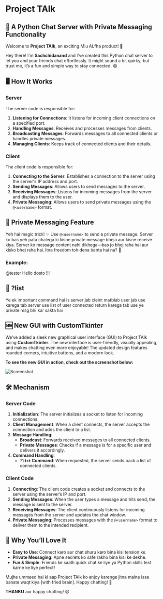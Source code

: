 # Project TAlk

## 📢 A Python Chat Server with Private Messaging Functionality

Welcome to **Project TAlk**, an exciting Miu ALfha product! 🎉

Hey there! I'm **Sachchidanand** and I’ve created this Python chat server to let you and your friends chat effortlessly. It might sound a bit quirky, but trust me, it’s a fun and simple way to stay connected. 😄

## 🖥️ How It Works

### Server

The server code is responsible for:

1. **Listening for Connections**: It listens for incoming client connections on a specified port.
2. **Handling Messages**: Receives and processes messages from clients.
3. **Broadcasting Messages**: Forwards messages to all connected clients or handles private messages.
4. **Managing Clients**: Keeps track of connected clients and their details.

### Client

The client code is responsible for:

1. **Connecting to the Server**: Establishes a connection to the server using the server's IP address and port.
2. **Sending Messages**: Allows users to send messages to the server.
3. **Receiving Messages**: Listens for incoming messages from the server and displays them to the user.
4. **Private Messaging**: Allows users to send private messages using the `@<username>` format.

## 💬 Private Messaging Feature

Yeh hai magic trick! ✨ Use `@<username>` to send a private message. Server ko bas yeh pata chalega ki kisne private message bheja aur kisne receive kiya. Server ko message content nahi dikhega—bas jo bhej raha hai aur kisko bhej raha hai. Itna freedom toh dena banta hai na? 🤫

### Example:
@tester Hello dosto !!!

## 💬 ?list

Ye ek important command hai is server jab cleint matblab user jab use karega tab server use list of user connected return karega tab use ye private msg bhi kar sakta hai

## 🆕 New GUI with CustomTkinter

We’ve added a sleek new graphical user interface (GUI) to Project TAlk using **CustomTkinter**. The new interface is user-friendly, visually appealing, and makes chatting even more enjoyable! The updated design features rounded corners, intuitive buttons, and a modern look.

**To see the new GUI in action, check out the screenshot below:**

![Screenshot](path/to/your/screenshot.png)

## 🛠️ Mechanism

### Server Code

1. **Initialization**: The server initializes a socket to listen for incoming connections.
2. **Client Management**: When a client connects, the server accepts the connection and adds the client to a list.
3. **Message Handling**:
   - **Broadcast**: Forwards received messages to all connected clients.
   - **Private Messages**: Checks if a message is for a specific user and delivers it accordingly.
4. **Command Handling**:
   - **`?list` Command**: When requested, the server sends back a list of connected clients.

### Client Code

1. **Connecting**: The client code creates a socket and connects to the server using the server’s IP and port.
2. **Sending Messages**: When the user types a message and hits send, the message is sent to the server.
3. **Receiving Messages**: The client continuously listens for incoming messages from the server and updates the chat window.
4. **Private Messaging**: Processes messages with the `@<username>` format to deliver them to the intended recipient.

## 🤩 Why You’ll Love It

- **Easy to Use**: Connect karo aur chat shuru karo bina kisi tension ke.
- **Private Messaging**: Apne secrets ko safe rakho bina kisi ke dekhe.
- **Fun & Simple**: Friends ke saath quick chat ke liye ya Python skills test karne ke liye perfect!

Mujhe ummeed hai ki aap Project TAlk ko enjoy karenge jitna maine isse banate waqt kiya [with fried brain]. Happy chatting! 🎈

**THANKU** aur happy chatting! 😄
